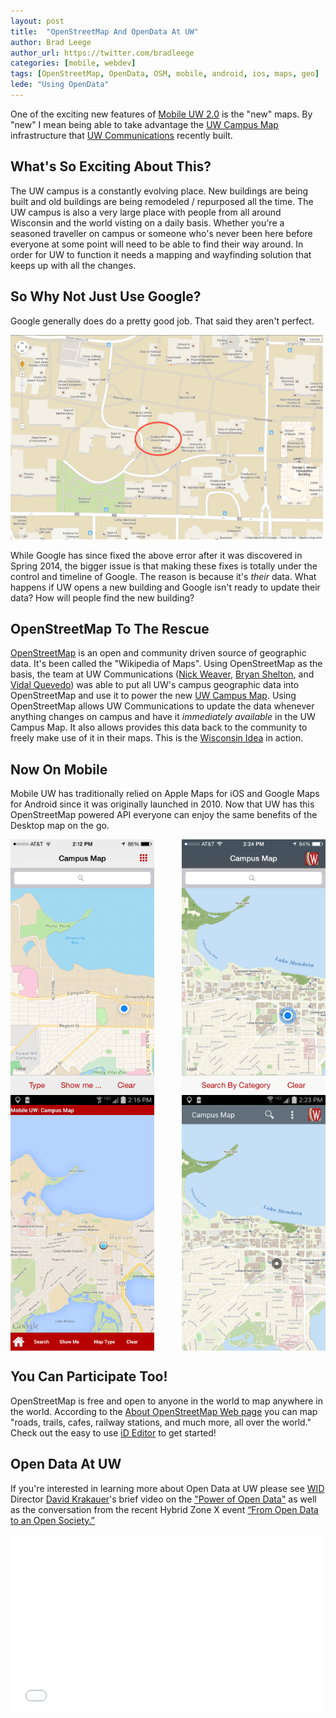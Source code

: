 ```yaml
---
layout: post
title:  "OpenStreetMap And OpenData At UW"
author: Brad Leege
author_url: https://twitter.com/bradleege
categories: [mobile, webdev]
tags: [OpenStreetMap, OpenData, OSM, mobile, android, ios, maps, geo]
lede: "Using OpenData"
---
```


One of the exciting new features of [Mobile UW 2.0](http://mobile.wisc.edu) is the "new" maps.  By "new" I mean being able to take advantage the [UW Campus Map](http://www.map.wisc.edu) infrastructure that [UW Communications](http://uc.wisc.edu) recently built.

## What's So Exciting About This?
The UW campus is a constantly evolving place.  New buildings are being built and old buildings are being remodeled / repurposed all the time.  The UW campus is also a very large place with people from all around Wisconsin and the world visting on a daily basis.  Whether you're a seasoned traveller on campus or someone who's never been here before everyone at some point will need to be able to find their way around.  In order for UW to function it needs a mapping and wayfinding solution that keeps up with all the changes.

## So Why Not Just Use Google?
Google generally does do a pretty good job.  That said they aren't perfect.

<a href="/img/posts/2014-11-26-openstreetmap-opendata/20140418-uw-google-map-error.png" target="_blank"><img src="/img/posts/2014-11-26-openstreetmap-opendata/20140418-uw-google-map-error.png" width="500"></a>

While Google has since fixed the above error after it was discovered in Spring 2014, the bigger issue is that making these fixes is totally under the control and timeline of Google.  The reason is because it's *their* data.  What happens if UW opens a new building and Google isn't ready to update their data?  How will people find the new building?

## OpenStreetMap To The Rescue
[OpenStreetMap](http://www.openstreetmap.org/) is an open and community driven source of geographic data.  It's been called the "Wikipedia of Maps".  Using OpenStreetMap as the basis, the team at UW Communications ([Nick Weaver](https://twitter.com/nickweaver), [Bryan Shelton](https://twitter.com/bshelton229), and [Vidal Quevedo](https://twitter.com/VidalQuevedo)) was able to put all UW's campus geographic data into OpenStreetMap and use it to power the new [UW Campus Map](http://www.map.wisc.edu).  Using OpenStreetMap allows UW Communications to update the data whenever anything changes on campus and have it *immediately available* in the UW Campus Map.  It also allows provides this data back to the community to freely make use of it in their maps.  This is the [Wisconsin Idea](http://wisconsinidea.wisc.edu) in action.

## Now On Mobile
Mobile UW has traditionally relied on Apple Maps for iOS and Google Maps for Android since it was originally launched in 2010.  Now that UW has this OpenStreetMap powered API everyone can enjoy the same benefits of the Desktop map on the go.

<div>
	<a href="/img/posts/2014-11-26-openstreetmap-opendata/20141126-mobileuw-original-map-ios.png" target="_blank"><img src="/img/posts/2014-11-26-openstreetmap-opendata/20141126-mobileuw-original-map-ios.png" width="230" align="left"></a>
	<a href="/img/posts/2014-11-26-openstreetmap-opendata/20141126-mobileuw-new-map-ios.png" target="_blank"><img src="/img/posts/2014-11-26-openstreetmap-opendata/20141126-mobileuw-new-map-ios.png" width="230" align="right"></a>
</div>

<br clear="all"/>
<div>
	<a href="/img/posts/2014-11-26-openstreetmap-opendata/20141126-mobileuw-original-map-android.png" target="_blank"><img src="/img/posts/2014-11-26-openstreetmap-opendata/20141126-mobileuw-original-map-android.png" width="230" align="left"></a>
	<a href="/img/posts/2014-11-26-openstreetmap-opendata/20141126-mobileuw-new-map-android.png" target="_blank"><img src="/img/posts/2014-11-26-openstreetmap-opendata/20141126-mobileuw-new-map-android.png" width="230" align="right"></a>
</div>

<br clear="all"/>

## You Can Participate Too!
OpenStreetMap is free and open to anyone in the world to map anywhere in the world.  According to the [About OpenStreetMap Web page](https://www.openstreetmap.org/about) you can map "roads, trails, cafes, railway stations, and much more, all over the world."  Check out the easy to use [iD Editor](http://www.openstreetmap.org/edit?editor=id) to get started!

## Open Data At UW
If you're interested in learning more about Open Data at UW please see [WID](http://wid.wisc.edu) Director [David Krakauer](http://wid.wisc.edu/profile/david-krakauer/)'s brief video on the ["Power of Open Data"](http://wid.wisc.edu/wid-culture/david-krakauer-and-the-power-of-open-data/) as well as the conversation from the recent Hybrid Zone X event [“From Open Data to an Open Society.”](http://wid.wisc.edu/wid-culture/from-open-data-to-an-open-society-follow-the-conversation/)

<iframe src="//player.vimeo.com/video/108411370" width="500" height="281" frameborder="0" webkitallowfullscreen mozallowfullscreen allowfullscreen></iframe>



